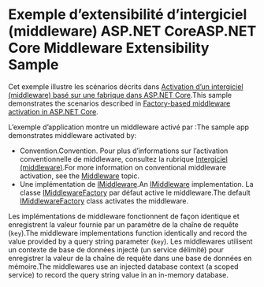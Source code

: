 # <a name="aspnet-core-middleware-extensibility-sample"></a><span data-ttu-id="35897-101">Exemple d’extensibilité d’intergiciel (middleware) ASP.NET Core</span><span class="sxs-lookup"><span data-stu-id="35897-101">ASP.NET Core Middleware Extensibility Sample</span></span>

<span data-ttu-id="35897-102">Cet exemple illustre les scénarios décrits dans [Activation d’un intergiciel (middleware) basé sur une fabrique dans ASP.NET Core](https://docs.microsoft.com/aspnet/core/fundamentals/middleware/middleware-extensibility).</span><span class="sxs-lookup"><span data-stu-id="35897-102">This sample demonstrates the scenarios described in [Factory-based middleware activation in ASP.NET Core](https://docs.microsoft.com/aspnet/core/fundamentals/middleware/middleware-extensibility).</span></span>

<span data-ttu-id="35897-103">L’exemple d’application montre un middleware activé par :</span><span class="sxs-lookup"><span data-stu-id="35897-103">The sample app demonstrates middleware activated by:</span></span>

* <span data-ttu-id="35897-104">Convention.</span><span class="sxs-lookup"><span data-stu-id="35897-104">Convention.</span></span> <span data-ttu-id="35897-105">Pour plus d’informations sur l’activation conventionnelle de middleware, consultez la rubrique [Intergiciel (middleware)](https://docs.microsoft.com/aspnet/core/fundamentals/middleware/).</span><span class="sxs-lookup"><span data-stu-id="35897-105">For more information on conventional middleware activation, see the [Middleware](https://docs.microsoft.com/aspnet/core/fundamentals/middleware/) topic.</span></span>
* <span data-ttu-id="35897-106">Une implémentation de [IMiddleware](https://docs.microsoft.com/dotnet/api/microsoft.aspnetcore.http.imiddleware).</span><span class="sxs-lookup"><span data-stu-id="35897-106">An [IMiddleware](https://docs.microsoft.com/dotnet/api/microsoft.aspnetcore.http.imiddleware) implementation.</span></span> <span data-ttu-id="35897-107">La classe [IMiddlewareFactory](https://docs.microsoft.com/dotnet/api/microsoft.aspnetcore.http.imiddlewarefactory) par défaut active le middleware.</span><span class="sxs-lookup"><span data-stu-id="35897-107">The default [IMiddlewareFactory](https://docs.microsoft.com/dotnet/api/microsoft.aspnetcore.http.imiddlewarefactory) class activates the middleware.</span></span>

<span data-ttu-id="35897-108">Les implémentations de middleware fonctionnent de façon identique et enregistrent la valeur fournie par un paramètre de la chaîne de requête (`key`).</span><span class="sxs-lookup"><span data-stu-id="35897-108">The middleware implementations function identically and record the value provided by a query string parameter (`key`).</span></span> <span data-ttu-id="35897-109">Les middlewares utilisent un contexte de base de données injecté (un service délimité) pour enregistrer la valeur de la chaîne de requête dans une base de données en mémoire.</span><span class="sxs-lookup"><span data-stu-id="35897-109">The middlewares use an injected database context (a scoped service) to record the query string value in an in-memory database.</span></span>
